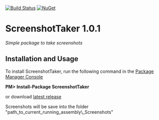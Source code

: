 [![Build Status](https://travis-ci.org/elv1s42/ScreenshotTaker.svg)](https://travis-ci.org/elv1s42/ScreenshotTaker)
[![NuGet](https://img.shields.io/nuget/v/ScreenshotTaker.svg)](https://www.nuget.org/packages/ScreenshotTaker)

# ScreenshotTaker 1.0.1
_Simple package to take screenshots_

##  Installation and Usage

To install ScreenshotTaker, run the following command in the [Package Manager Console](http://docs.nuget.org/docs/start-here/using-the-package-manager-console) 

**PM> Install-Package ScreenshotTaker**

or download [latest release](https://github.com/elv1s42/ScreenshotTaker/releases)

Screenshots will be save into the folder "path_to_current_running_assembly\\_Screenshots"
